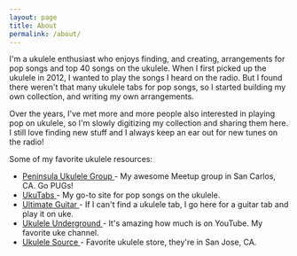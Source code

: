 ```yaml
---
layout: page
title: About
permalink: /about/
---
```


I'm a ukulele enthusiast who enjoys finding, and creating, arrangements for pop songs and top 40 songs on the ukulele. When I first picked up the ukulele in 2012, I wanted to play the songs I heard on the radio. But I found there weren't that many ukulele tabs for pop songs, so I started building my own collection, and writing my own arrangements.

Over the years, I've met more and more people also interested in playing pop on ukulele, so I'm slowly digitizing my collection and sharing them here. I still love finding new stuff and I always keep an ear out for new tunes on the radio!

Some of my favorite ukulele resources:

<ul>
  <li>
    <a href="https://meetup.com/SF-Peninsula-Ukulele-Group" target="_blank">
    Peninsula Ukulele Group
    </a> -
    My awesome Meetup group in San Carlos, CA. Go PUGs!
  </li>
  <li>
    <a href="https://ukutabs.com" target="_blank">
    UkuTabs
    </a> -
    My go-to site for pop songs on the ukulele.
  </li>
  <li>
    <a href="https://www.ultimate-guitar.com" target="_blank">
    Ultimate Guitar
    </a> -
    If I can't find a ukulele tab, I go here for a guitar tab and play it on uke.
  </li>
  <li>
    <a href="https://www.youtube.com/channel/UCDglnz22aXMzpug5HbD1bCA" target="_blank">
    Ukulele Underground
    </a> -
    It's amazing how much is on YouTube. My favorite uke channel.
  </li>
  <li>
    <a href="http://www.ukulelesource.com" target="_blank">
    Ukulele Source
    </a> -
    Favorite ukulele store, they're in San Jose, CA.
  </li>
<ul>
